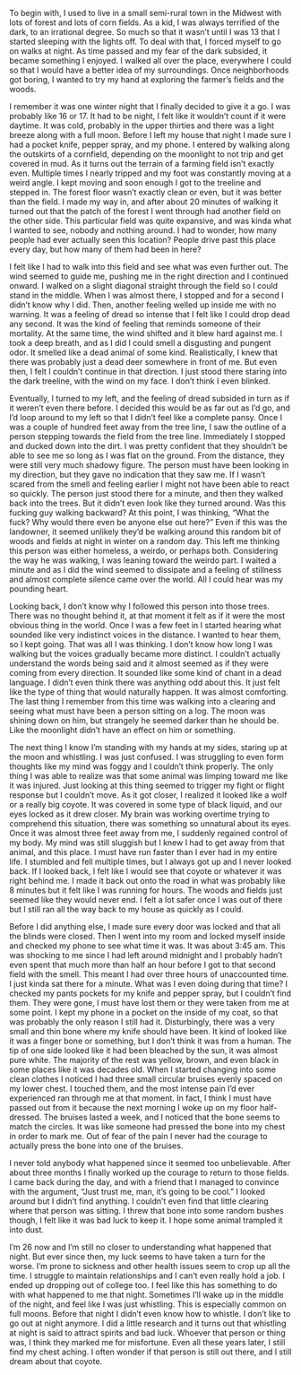 To begin with, I used to live in a small semi-rural town in the Midwest with lots of forest and lots of corn fields. As a kid, I was always terrified of the dark, to an irrational degree. So much so that it wasn’t until I was 13 that I started sleeping with the lights off. To deal with that, I forced myself to go on walks at night. As time passed and my fear of the dark subsided, it became something I enjoyed. I walked all over the place, everywhere I could so that I would have a better idea of my surroundings. Once neighborhoods got boring, I wanted to try my hand at exploring the farmer’s fields and the woods.

I remember it was one winter night that I finally decided to give it a go. I was probably like 16 or 17. It had to be night, I felt like it wouldn’t count if it were daytime. It was cold, probably in the upper thirties and there was a light breeze along with a full moon. Before I left my house that night I made sure I had a pocket knife, pepper spray, and my phone. I entered by walking along the outskirts of a cornfield, depending on the moonlight to not trip and get covered in mud. As it turns out the terrain of a farming field isn’t exactly even. Multiple times I nearly tripped and my foot was constantly moving at a weird angle. I kept moving and soon enough I got to the treeline and stepped in. The forest floor wasn’t exactly clean or even, but it was better than the field. I made my way in, and after about 20 minutes of walking it turned out that the patch of the forest I went through had another field on the other side. This particular field was quite expansive, and was kinda what I wanted to see, nobody and nothing around. I had to wonder, how many people had ever actually seen this location? People drive past this place every day, but how many of them had been in here?

I felt like I had to walk into this field and see what was even further out. The wind seemed to guide me, pushing me in the right direction and I continued onward. I walked on a slight diagonal straight through the field so I could stand in the middle. When I was almost there, I stopped and for a second I didn’t know why I did. Then, another feeling welled up inside me with no warning. It was a feeling of dread so intense that I felt like I could drop dead any second. It was the kind of feeling that reminds someone of their mortality. At the same time, the wind shifted and it blew hard against me. I took a deep breath, and as I did I could smell a disgusting and pungent odor. It smelled like a dead animal of some kind. Realistically, I knew that there was probably just a dead deer somewhere in front of me. But even then, I felt I couldn’t continue in that direction. I just stood there staring into the dark treeline, with the wind on my face. I don’t think I even blinked. 

Eventually, I turned to my left, and the feeling of dread subsided in turn as if it weren’t even there before. I decided this would be as far out as I’d go, and I’d loop around to my left so that I didn’t feel like a complete pansy. Once I was a couple of hundred feet away from the tree line, I saw the outline of a person stepping towards the field from the tree line. Immediately I stopped and ducked down into the dirt. I was pretty confident that they shouldn’t be able to see me so long as I was flat on the ground. From the distance, they were still very much shadowy figure. The person must have been looking in my direction, but they gave no indication that they saw me. If I wasn’t scared from the smell and feeling earlier I might not have been able to react so quickly. The person just stood there for a minute, and then they walked back into the trees. But it didn’t even look like they turned around. Was this fucking guy walking backward? At this point, I was thinking, “What the fuck? Why would there even be anyone else out here?” Even if this was the landowner, it seemed unlikely they’d be walking around this random bit of woods and fields at night in winter on a random day. This left me thinking this person was either homeless, a weirdo, or perhaps both. Considering the way he was walking, I was leaning toward the weirdo part. I waited a minute and as I did the wind seemed to dissipate and a feeling of stillness and almost complete silence came over the world. All I could hear was my pounding heart.

Looking back, I don’t know why I followed this person into those trees. There was no thought behind it, at that moment it felt as if it were the most obvious thing in the world. Once I was a few feet in I started hearing what sounded like very indistinct voices in the distance. I wanted to hear them, so I kept going. That was all I was thinking. I don’t know how long I was walking but the voices gradually became more distinct. I couldn’t actually understand the words being said and it almost seemed as if they were coming from every direction. It sounded like some kind of chant in a dead language. I didn’t even think there was anything odd about this. It just felt like the type of thing that would naturally happen. It was almost comforting. The last thing I remember from this time was walking into a clearing and seeing what must have been a person sitting on a log. The moon was shining down on him, but strangely he seemed darker than he should be. Like the moonlight didn’t have an effect on him or something.

The next thing I know I’m standing with my hands at my sides, staring up at the moon and whistling. I was just confused. I was struggling to even form thoughts like my mind was foggy and I couldn’t think properly. The only thing I was able to realize was that some animal was limping toward me like it was injured. Just looking at this thing seemed to trigger my fight or flight response but I couldn’t move. As it got closer, I realized it looked like a wolf or a really big coyote. It was covered in some type of black liquid, and our eyes locked as it drew closer. My brain was working overtime trying to comprehend this situation, there was something so unnatural about its eyes. Once it was almost three feet away from me, I suddenly regained control of my body. My mind was still sluggish but I knew I had to get away from that animal, and this place. I must have run faster than I ever had in my entire life. I stumbled and fell multiple times, but I always got up and I never looked back. If I looked back, I felt like I would see that coyote or whatever it was right behind me. I made it back out onto the road in what was probably like 8 minutes but it felt like I was running for hours. The woods and fields just seemed like they would never end. I felt a lot safer once I was out of there but I still ran all the way back to my house as quickly as I could.

Before I did anything else, I made sure every door was locked and that all the blinds were closed. Then I went into my room and locked myself inside and checked my phone to see what time it was. It was about 3:45 am. This was shocking to me since I had left around midnight and I probably hadn’t even spent that much more than half an hour before I got to that second field with the smell. This meant I had over three hours of unaccounted time. I just kinda sat there for a minute. What was I even doing during that time? I checked my pants pockets for my knife and pepper spray, but I couldn’t find them. They were gone, I must have lost them or they were taken from me at some point. I kept my phone in a pocket on the inside of my coat, so that was probably the only reason I still had it. Disturbingly, there was a very small and thin bone where my knife should have been. It kind of looked like it was a finger bone or something, but I don’t think it was from a human. The tip of one side looked like it had been bleached by the sun, it was almost pure white. The majority of the rest was yellow, brown, and even black in some places like it was decades old. When I started changing into some clean clothes I noticed I had three small circular bruises evenly spaced on my lower chest. I touched them, and the most intense pain I’d ever experienced ran through me at that moment. In fact, I think I must have passed out from it because the next morning I woke up on my floor half-dressed. The bruises lasted a week, and I noticed that the bone seems to match the circles. It was like someone had pressed the bone into my chest in order to mark me. Out of fear of the pain I never had the courage to actually press the bone into one of the bruises.

I never told anybody what happened since it seemed too unbelievable. After about three months I finally worked up the courage to return to those fields. I came back during the day, and with a friend that I managed to convince with the argument, “Just trust me, man, it’s going to be cool.” I looked around but I didn’t find anything. I couldn’t even find that little clearing where that person was sitting. I threw that bone into some random bushes though, I felt like it was bad luck to keep it. I hope some animal trampled it into dust.

I’m 26 now and I’m still no closer to understanding what happened that night. But ever since then, my luck seems to have taken a turn for the worse. I’m prone to sickness and other health issues seem to crop up all the time. I struggle to maintain relationships and I can’t even really hold a job. I ended up dropping out of college too. I feel like this has something to do with what happened to me that night. Sometimes I’ll wake up in the middle of the night, and feel like I was just whistling. This is especially common on full moons. Before that night I didn’t even know how to whistle. I don’t like to go out at night anymore. I did a little research and it turns out that whistling at night is said to attract spirits and bad luck. Whoever that person or thing was, I think they marked me for misfortune. Even all these years later, I still find my chest aching. I often wonder if that person is still out there, and I still dream about that coyote.